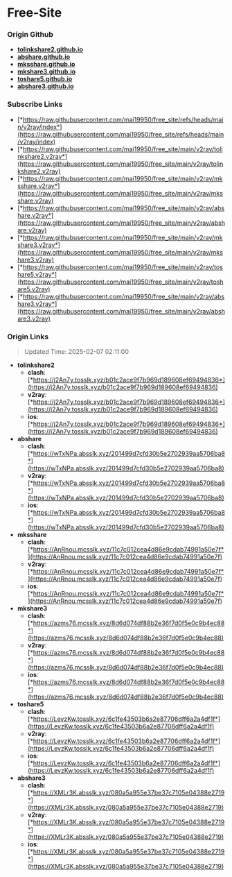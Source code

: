 # Free-Site

### Origin Github

- [**tolinkshare2.github.io**](https://github.com/tolinkshare2/tolinkshare2.github.io)
- [**abshare.github.io**](https://github.com/abshare/abshare.github.io)
- [**mksshare.github.io**](https://github.com/mksshare/mksshare.github.io)
- [**mkshare3.github.io**](https://github.com/mkshare3/mkshare3.github.io)
- [**toshare5.github.io**](https://github.com/toshare5/toshare5.github.io)
- [**abshare3.github.io**](https://github.com/abshare3/abshare3.github.io)

### Subscribe Links

- [*https://raw.githubusercontent.com/mai19950/free_site/refs/heads/main/v2ray/index*](https://raw.githubusercontent.com/mai19950/free_site/refs/heads/main/v2ray/index)
- [*https://raw.githubusercontent.com/mai19950/free_site/main/v2ray/tolinkshare2.v2ray*](https://raw.githubusercontent.com/mai19950/free_site/main/v2ray/tolinkshare2.v2ray)
- [*https://raw.githubusercontent.com/mai19950/free_site/main/v2ray/mksshare.v2ray*](https://raw.githubusercontent.com/mai19950/free_site/main/v2ray/mksshare.v2ray)
- [*https://raw.githubusercontent.com/mai19950/free_site/main/v2ray/abshare.v2ray*](https://raw.githubusercontent.com/mai19950/free_site/main/v2ray/abshare.v2ray)
- [*https://raw.githubusercontent.com/mai19950/free_site/main/v2ray/mkshare3.v2ray*](https://raw.githubusercontent.com/mai19950/free_site/main/v2ray/mkshare3.v2ray)
- [*https://raw.githubusercontent.com/mai19950/free_site/main/v2ray/toshare5.v2ray*](https://raw.githubusercontent.com/mai19950/free_site/main/v2ray/toshare5.v2ray)
- [*https://raw.githubusercontent.com/mai19950/free_site/main/v2ray/abshare3.v2ray*](https://raw.githubusercontent.com/mai19950/free_site/main/v2ray/abshare3.v2ray)

### Origin Links

> Updated Time: 2025-02-07 02:11:00

- **tolinkshare2**
  - **clash**: [*https://j2An7y.tosslk.xyz/b01c2ace9f7b969d189608ef69494836*](https://j2An7y.tosslk.xyz/b01c2ace9f7b969d189608ef69494836)
  - **v2ray**: [*https://j2An7y.tosslk.xyz/b01c2ace9f7b969d189608ef69494836*](https://j2An7y.tosslk.xyz/b01c2ace9f7b969d189608ef69494836)
  - **ios**: [*https://j2An7y.tosslk.xyz/b01c2ace9f7b969d189608ef69494836*](https://j2An7y.tosslk.xyz/b01c2ace9f7b969d189608ef69494836)
- **abshare**
  - **clash**: [*https://wTxNPa.absslk.xyz/201499d7cfd30b5e2702939aa5706ba8*](https://wTxNPa.absslk.xyz/201499d7cfd30b5e2702939aa5706ba8)
  - **v2ray**: [*https://wTxNPa.absslk.xyz/201499d7cfd30b5e2702939aa5706ba8*](https://wTxNPa.absslk.xyz/201499d7cfd30b5e2702939aa5706ba8)
  - **ios**: [*https://wTxNPa.absslk.xyz/201499d7cfd30b5e2702939aa5706ba8*](https://wTxNPa.absslk.xyz/201499d7cfd30b5e2702939aa5706ba8)
- **mksshare**
  - **clash**: [*https://AnRnou.mcsslk.xyz/11c7c012cea4d86e9cdab74991a50e7f*](https://AnRnou.mcsslk.xyz/11c7c012cea4d86e9cdab74991a50e7f)
  - **v2ray**: [*https://AnRnou.mcsslk.xyz/11c7c012cea4d86e9cdab74991a50e7f*](https://AnRnou.mcsslk.xyz/11c7c012cea4d86e9cdab74991a50e7f)
  - **ios**: [*https://AnRnou.mcsslk.xyz/11c7c012cea4d86e9cdab74991a50e7f*](https://AnRnou.mcsslk.xyz/11c7c012cea4d86e9cdab74991a50e7f)
- **mkshare3**
  - **clash**: [*https://azms76.mcsslk.xyz/8d6d074df88b2e36f7d0f5e0c9b4ec88*](https://azms76.mcsslk.xyz/8d6d074df88b2e36f7d0f5e0c9b4ec88)
  - **v2ray**: [*https://azms76.mcsslk.xyz/8d6d074df88b2e36f7d0f5e0c9b4ec88*](https://azms76.mcsslk.xyz/8d6d074df88b2e36f7d0f5e0c9b4ec88)
  - **ios**: [*https://azms76.mcsslk.xyz/8d6d074df88b2e36f7d0f5e0c9b4ec88*](https://azms76.mcsslk.xyz/8d6d074df88b2e36f7d0f5e0c9b4ec88)
- **toshare5**
  - **clash**: [*https://LevzKw.tosslk.xyz/6c1fe43503b6a2e87706dff6a2a4df1f*](https://LevzKw.tosslk.xyz/6c1fe43503b6a2e87706dff6a2a4df1f)
  - **v2ray**: [*https://LevzKw.tosslk.xyz/6c1fe43503b6a2e87706dff6a2a4df1f*](https://LevzKw.tosslk.xyz/6c1fe43503b6a2e87706dff6a2a4df1f)
  - **ios**: [*https://LevzKw.tosslk.xyz/6c1fe43503b6a2e87706dff6a2a4df1f*](https://LevzKw.tosslk.xyz/6c1fe43503b6a2e87706dff6a2a4df1f)
- **abshare3**
  - **clash**: [*https://XMLr3K.absslk.xyz/080a5a955e37be37c7105e04388e2719*](https://XMLr3K.absslk.xyz/080a5a955e37be37c7105e04388e2719)
  - **v2ray**: [*https://XMLr3K.absslk.xyz/080a5a955e37be37c7105e04388e2719*](https://XMLr3K.absslk.xyz/080a5a955e37be37c7105e04388e2719)
  - **ios**: [*https://XMLr3K.absslk.xyz/080a5a955e37be37c7105e04388e2719*](https://XMLr3K.absslk.xyz/080a5a955e37be37c7105e04388e2719)
